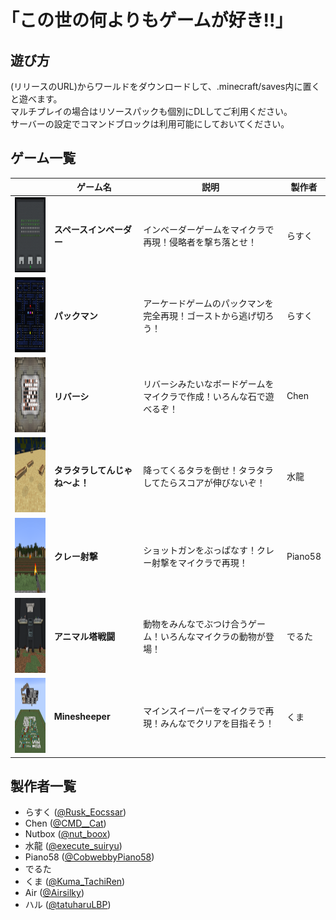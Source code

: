 # ｢この世の何よりもゲームが好き!!｣

## 遊び方
(リリースのURL)からワールドをダウンロードして、.minecraft/saves内に置くと遊べます。  
マルチプレイの場合はリソースパックも個別にDLしてご利用ください。  
サーバーの設定でコマンドブロックは利用可能にしておいてください。  

## ゲーム一覧
||ゲーム名|説明|製作者|
:----:|----|----|----
|<img src="img/101.png" height="120px"></img>|**スペースインベーダー**|インベーダーゲームをマイクラで再現！侵略者を撃ち落とせ！|らすく|
|<img src="img/102.png" height="120px"></img>|**パックマン**|アーケードゲームのパックマンを完全再現！ゴーストから逃げ切ろう！|らすく|
|<img src="img/201.png" height="120px"></img>|**リバーシ**|リバーシみたいなボードゲームをマイクラで作成！いろんな石で遊べるぞ！|Chen|
|<img src="img/401.png" height="120px"></img>|**タラタラしてんじゃね～よ！**|降ってくるタラを倒せ！タラタラしてたらスコアが伸びないぞ！|水龍|
|<img src="img/502.png" height="120px"></img>|**クレー射撃**|ショットガンをぶっぱなす！クレー射撃をマイクラで再現！|Piano58|
|<img src="img/602.png" height="120px"></img>|**アニマル塔戦闘**|動物をみんなでぶつけ合うゲーム！いろんなマイクラの動物が登場！|でるた|
|<img src="img/801.png" height="120px"></img>|**Minesheeper**|マインスイーパーをマイクラで再現！みんなでクリアを目指そう！|くま|

## 製作者一覧
- らすく ([@Rusk_Eocssar](https://twitter.com/Rusk_Eocssar))
- Chen ([@CMD__Cat](https://twitter.com/CMD__Cat))
- Nutbox ([@nut_boox](https://twitter.com/nut_boox))
- 水龍 ([@execute_suiryu](https://twitter.com/execute_suiryu))
- Piano58 ([@CobwebbyPiano58](https://twitter.com/CobwebbyPiano58))
- でるた
- くま ([@Kuma_TachiRen](https://twitter.com/Kuma_TachiRen))
- Air ([@Airsilky](https://twitter.com/Airsilky))
- ハル ([@tatuharuLBP](https://twitter.com/tatuharuLBP))
